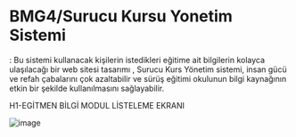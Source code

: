 # BMG4/Surucu Kursu Yonetim Sistemi
: Bu sistemi kullanacak kişilerin istedikleri eğitime ait bilgilerin kolayca ulaşılacağı bir web sitesi tasarımı , Surucu Kurs Yönetim sistemi, insan gücü ve refah çabalarını çok azaltabilir ve sürüş eğitimi okulunun bilgi kaynağının etkin bir şekilde kullanılmasını sağlayabilir.

H1-EGİTMEN BİLGİ MODUL LİSTELEME EKRANI

 ![image](https://user-images.githubusercontent.com/63001162/111665309-ad708f00-8823-11eb-88b8-d9438198844b.png)

